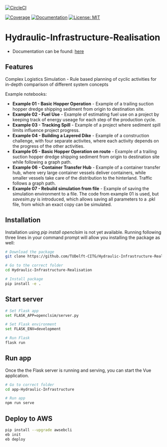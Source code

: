 [![CircleCI](https://circleci.com/gh/TUDelft-CITG/Hydraulic-Infrastructure-Realisation.svg?style=svg&circle-token=fc95d870dc21fdf11e1ebc02f9defcd99212197a)](https://circleci.com/gh/TUDelft-CITG/Hydraulic-Infrastructure-Realisation)

[![Coverage](https://oedm.vanoord.com/proxy/circleci_no_redirect/github/TUDelft-CITG/Hydraulic-Infrastructure-Realisation/master/latest/3b00333d4fe20c813bd9bc81ce2e1d4f5fae987a/tmp/artifacts/coverage.svg)](https://oedm.vanoord.com/proxy/circleci_no_redirect/github/TUDelft-CITG/Hydraulic-Infrastructure-Realisation/master/latest/3b00333d4fe20c813bd9bc81ce2e1d4f5fae987a/tmp/artifacts/index.html)
[ ![Documentation](https://img.shields.io/badge/sphinx-documentation-brightgreen.svg)](https://oedm.vanoord.com/proxy/circleci_no_redirect/github/TUDelft-CITG/Hydraulic-Infrastructure-Realisation/master/latest/3b00333d4fe20c813bd9bc81ce2e1d4f5fae987a/tmp/artifacts/docs/index.html)
[ ![License: MIT](https://img.shields.io/badge/License-MIT-brightgreen.svg)](https://github.com/TUDelft-CITG/Hydraulic-Infrastructure-Realisation/blob/master/LICENSE.txt)

Hydraulic-Infrastructure-Realisation
====================================

* Documentation can be found: [here](https://oedm.vanoord.com/proxy/circleci_no_redirect/github/TUDelft-CITG/Hydraulic-Infrastructure-Realisation/master/latest/3b00333d4fe20c813bd9bc81ce2e1d4f5fae987a/tmp/artifacts/docs/index.html)

Features
--------

Complex Logistics Simulation - Rule based planning of cyclic activities for in-depth comparison of different system concepts

Example notebooks:
* **Example 01 - Basic Hopper Operation** - Example of a trailing suction hopper dredge shipping sediment from origin to destination site.
* **Example 02 - Fuel Use** - Example of estimating fuel use on a project by keeping track of energy useage for each step of the production cycle.
* **Example 03 - Tracking Spill** - Example of a project where sediment spill limits influence project progress.
* **Example 04 - Building a Layered Dike** - Example of a construction challenge, with four separate activites, where each activity depends on the progress of the other activities.
* **Example 05 - Basic Hopper Operation on route** - Example of a trailing suction hopper dredge shipping sediment from origin to destination site while following a graph path.
* **Example 06 - Container Transfer Hub** - Example of a container transfer hub, where very large container vessels deliver containers, while smaller vessels take care of the distribution to the hinterland. Traffic follows a graph path.
* **Example 07 - Rebuild simulation from file** - Example of saving the simulation environment to a file. The code from example 01 is used, but *savesim.py* is introduced, which allows saving all parameters to a .pkl file, from which an exact copy can be simulated.

## Installation

Installation using *pip install openclsim* is not yet available. Running following three lines in your command prompt will allow you installing the package as well:

``` bash
# Download the package
git clone https://github.com/TUDelft-CITG/Hydraulic-Infrastructure-Realisation

# Go to the correct folder
cd Hydraulic-Infrastructure-Realisation

# Install package
pip install -e .
```

## Start server

``` bash
# Set Flask app
set FLASK_APP=openclsim/server.py

# Set Flask environment
set FLASK_ENV=development

# Run Flask
flask run
```

## Run app
Once the the Flask server is running and serving, you can start the Vue application.

``` bash
# Go to correct folder
cd app-Hydraulic-Infrastructure

# Run app
npm run serve
```

## Deploy to AWS

``` bash
pip install --upgrade awsebcli
eb init
eb deploy
```

